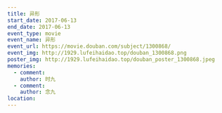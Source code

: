 ```yaml
---
title: 异形
start_date: 2017-06-13
end_date: 2017-06-13
event_type: movie
event_name: 异形
event_url: https://movie.douban.com/subject/1300868/
event_img: http://1929.lufeihaidao.top/douban_1300868.png
poster_img: http://1929.lufeihaidao.top/douban_poster_1300868.jpeg
memories:
  - comment: 
    author: 时九
  - comment: 
    author: 念九
location: 
---
```

